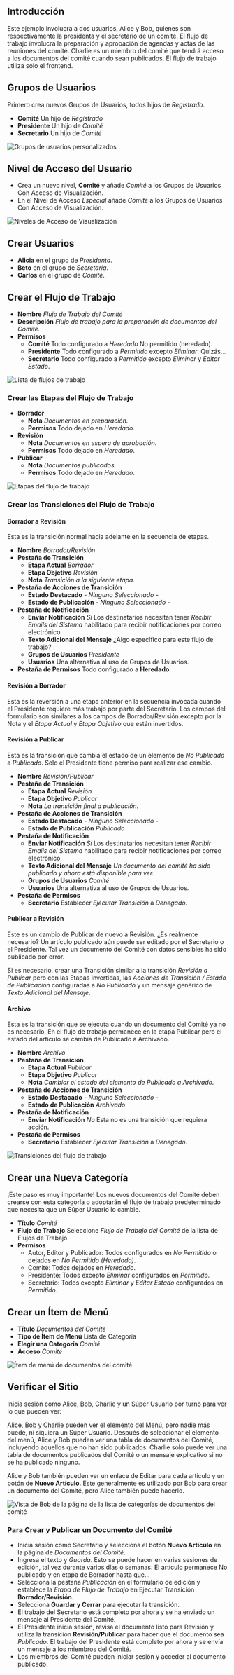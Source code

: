 <!-- Filename: J6.x:Workflow_Scenarios_Example_2 / Display title: Ejemplo de Flujo de Trabajo 2 -->

## Introducción

Este ejemplo involucra a dos usuarios, Alice y Bob, quienes son respectivamente la presidenta y el secretario de un comité. El flujo de trabajo involucra la preparación y aprobación de agendas y actas de las reuniones del comité. Charlie es un miembro del comité que tendrá acceso a los documentos del comité cuando sean publicados. El flujo de trabajo utiliza solo el frontend.

## Grupos de Usuarios

Primero crea nuevos Grupos de Usuarios, todos hijos de *Registrado*.

- **Comité** Un hijo de *Registrado*
- **Presidente** Un hijo de *Comité*
- **Secretario** Un hijo de *Comité*

![Grupos de usuarios personalizados](../../../en/images/workflows/example-2-user-groups.png)

## Nivel de Acceso del Usuario

- Crea un nuevo nivel, **Comité** y añade *Comité* a los Grupos de Usuarios Con Acceso de Visualización.
- En el Nivel de Acceso *Especial* añade *Comité* a los Grupos de Usuarios Con Acceso de Visualización.

![Niveles de Acceso de Visualización](../../../en/images/workflows/example-2-viewing-access-levels.png)

## Crear Usuarios

- **Alicia** en el grupo de *Presidenta*.
- **Beto** en el grupo de *Secretaría*.
- **Carlos** en el grupo de *Comité*.

## Crear el Flujo de Trabajo

- **Nombre** *Flujo de Trabajo del Comité*
- **Descripción** *Flujo de trabajo para la preparación de documentos del Comité.*
- **Permisos**
  - **Comité** Todo configurado a *Heredado* No permitido (heredado).
  - **Presidente** Todo configurado a *Permitido* excepto *Eliminar*. Quizás...
  - **Secretario** Todo configurado a *Permitido* excepto *Eliminar* y *Editar Estado*.

![Lista de flujos de trabajo](../../../en/images/workflows/example-2-workflows-list.png)

### Crear las Etapas del Flujo de Trabajo

- **Borrador** 
  - **Nota** *Documentos en preparación.* 
  - **Permisos** Todo dejado en *Heredado*.
- **Revisión**
  - **Nota** *Documentos en espera de aprobación.* 
  - **Permisos** Todo dejado en *Heredado*.
- **Publicar**
  - **Nota** *Documentos publicados.* 
  - **Permisos** Todo dejado en *Heredado*.

![Etapas del flujo de trabajo](../../../en/images/workflows/example-2-stages-committee-workflow.png)

### Crear las Transiciones del Flujo de Trabajo

#### Borrador a Revisión

Esta es la transición normal hacia adelante en la secuencia de etapas.

- **Nombre** *Borrador/Revisión*
- **Pestaña de Transición**
  - **Etapa Actual** *Borrador*
  - **Etapa Objetivo** *Revisión*
  - **Nota** *Transición a la siguiente etapa.*
- **Pestaña de Acciones de Transición**
  - **Estado Destacado** *- Ninguno Seleccionado -*
  - **Estado de Publicación** *- Ninguno Seleccionado -*
- **Pestaña de Notificación**
  - **Enviar Notificación** *Sí* Los destinatarios necesitan tener *Recibir Emails del Sistema* habilitado para recibir notificaciones por correo electrónico. 
  - **Texto Adicional del Mensaje** ¿Algo específico para este flujo de trabajo?
  - **Grupos de Usuarios** *Presidente*
  - **Usuarios** Una alternativa al uso de Grupos de Usuarios.
- **Pestaña de Permisos** Todo configurado a **Heredado**.

#### Revisión a Borrador

Esta es la reversión a una etapa anterior en la secuencia invocada cuando el
Presidente requiere más trabajo por parte del Secretario. Los campos del formulario son similares a los campos de Borrador/Revisión excepto por la Nota y el *Etapa Actual* y *Etapa Objetivo* que están invertidos.

#### Revisión a Publicar

Esta es la transición que cambia el estado de un elemento de *No Publicado* a *Publicado*. Solo el Presidente tiene permiso para realizar ese cambio.

- **Nombre** *Revisión/Publicar*
- **Pestaña de Transición**
  - **Etapa Actual** *Revisión*
  - **Etapa Objetivo** *Publicar*
  - **Nota** *La transición final a publicación.*
- **Pestaña de Acciones de Transición**
  - **Estado Destacado** *- Ninguno Seleccionado -*
  - **Estado de Publicación** *Publicado*
- **Pestaña de Notificación**
  - **Enviar Notificación** *Sí* Los destinatarios necesitan tener *Recibir Emails del Sistema* habilitado para recibir notificaciones por correo electrónico. 
  - **Texto Adicional del Mensaje** *Un documento del comité ha sido publicado y ahora está disponible para ver.*
  - **Grupos de Usuarios** *Comité*
  - **Usuarios** Una alternativa al uso de Grupos de Usuarios.
- **Pestaña de Permisos**
  - **Secretario** Establecer *Ejecutar Transición* a *Denegado*.

#### Publicar a Revisión

Este es un cambio de Publicar de nuevo a Revisión. ¿Es realmente necesario? Un
artículo publicado aún puede ser editado por el Secretario o el Presidente. Tal vez un documento del Comité con datos sensibles ha sido publicado por error.

Si es necesario, crear una Transición similar a la transición *Revisión a Publicar* pero con las Etapas invertidas, las *Acciones de Transición / Estado de Publicación* configuradas a *No Publicado* y un mensaje genérico de *Texto Adicional del Mensaje*.

#### Archivo

Esta es la transición que se ejecuta cuando un documento del Comité ya no es necesario.
En el flujo de trabajo permanece en la etapa Publicar pero el estado del artículo se
cambia de Publicado a Archivado.

- **Nombre** *Archivo*
- **Pestaña de Transición**
  - **Etapa Actual** *Publicar*
  - **Etapa Objetivo** *Publicar*
  - **Nota** *Cambiar el estado del elemento de Publicado a Archivado.*
- **Pestaña de Acciones de Transición**
  - **Estado Destacado** *- Ninguno Seleccionado -*
  - **Estado de Publicación** *Archivado*
- **Pestaña de Notificación**
  - **Enviar Notificación** *No* Esta no es una transición que requiera acción. 
- **Pestaña de Permisos**
  - **Secretario** Establecer *Ejecutar Transición* a *Denegado*.

![Transiciones del flujo de trabajo](../../../en/images/workflows/example-2-transitions-committee-workflow.png)

## Crear una Nueva Categoría

<div class="alert alert-warning">¡Este paso es muy importante! Los nuevos documentos del Comité deben crearse con esta categoría o adoptarán el flujo de trabajo predeterminado que necesita que un Súper Usuario lo cambie.</div>

- **Título** *Comité*
- **Flujo de Trabajo** Seleccione *Flujo de Trabajo del Comité* de la lista de Flujos de Trabajo.
- **Permisos**
  - Autor, Editor y Publicador: Todos configurados en *No Permitido* o dejados en *No Permitido (Heredado)*.
  - Comité: Todos dejados en *Heredado*.
  - Presidente: Todos excepto *Eliminar* configurados en *Permitido*.
  - Secretario: Todos excepto *Eliminar* y *Editar Estado* configurados en *Permitido*.

## Crear un Ítem de Menú

- **Título** *Documentos del Comité*
- **Tipo de Ítem de Menú** Lista de Categoría
- **Elegir una Categoría** *Comité*
- **Acceso** *Comité*

![Ítem de menú de documentos del comité](../../../en/images/workflows/example-2-menu-item.png)

## Verificar el Sitio

Inicia sesión como Alice, Bob, Charlie y un Súper Usuario por turno para ver lo que pueden ver:

Alice, Bob y Charlie pueden ver el elemento del Menú, pero nadie más puede, ni siquiera un Súper Usuario. Después de seleccionar el elemento del menú, Alice y Bob pueden ver una tabla de documentos del Comité, incluyendo aquellos que no han sido publicados. Charlie solo puede ver una tabla de documentos publicados del Comité o un mensaje explicativo si no se ha publicado ninguno.

Alice y Bob también pueden ver un enlace de Editar para cada artículo y un botón de **Nuevo Artículo**. Este generalmente es utilizado por Bob para crear un documento del Comité, pero Alice también puede hacerlo.

![Vista de Bob de la página de la lista de categorías de documentos del comité](../../../en/images/workflows/example-2-committee-papers.png)

### Para Crear y Publicar un Documento del Comité

- Inicia sesión como Secretario y selecciona el botón **Nuevo Artículo** en la 
  página de *Documentos del Comité*.
- Ingresa el texto y *Guarda*. Esto se puede hacer en varias sesiones de edición,
  tal vez durante varios días o semanas. El artículo permanece No publicado y en 
  etapa de Borrador hasta que...
- Selecciona la pestaña *Publicación* en el formulario de edición y establece la 
  *Etapa de Flujo de Trabajo* en Ejecutar Transición **Borrador/Revisión**. 
- Selecciona **Guardar y Cerrar** para ejecutar la transición.
- El trabajo del Secretario está completo por ahora y se ha enviado un mensaje al
  Presidente del Comité.
- El Presidente inicia sesión, revisa el documento listo para Revisión y utiliza la 
  transición **Revisión/Publicar** para hacer que el documento sea *Publicado*. El trabajo del
  Presidente está completo por ahora y se envía un mensaje a los miembros del Comité.
- Los miembros del Comité pueden iniciar sesión y acceder al documento publicado.

